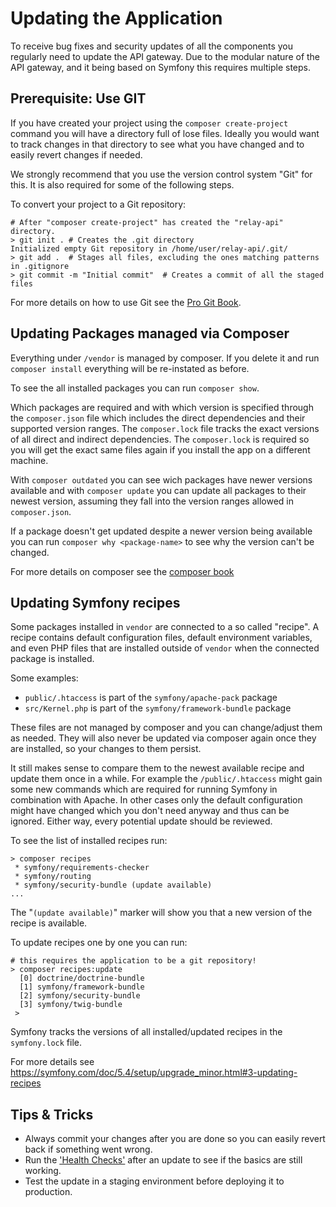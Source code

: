 # Updating the Application

To receive bug fixes and security updates of all the components you regularly need to update the API gateway. Due to the modular nature of the API gateway, and it being based on Symfony this requires multiple steps.

## Prerequisite: Use GIT

If you have created your project using the `composer create-project` command you will have a directory full of lose files. Ideally you would want to track changes in that directory to see what you have changed and to easily revert changes if needed.

We strongly recommend that you use the version control system "Git" for this. It is also required for some of the following steps.

To convert your project to a Git repository:

```shell
# After "composer create-project" has created the "relay-api" directory.
> git init . # Creates the .git directory
Initialized empty Git repository in /home/user/relay-api/.git/
> git add .  # Stages all files, excluding the ones matching patterns in .gitignore 
> git commit -m "Initial commit"  # Creates a commit of all the staged files
```

For more details on how to use Git see the [Pro Git Book](https://git-scm.com/book/en/v2).

## Updating Packages managed via Composer

Everything under `/vendor` is managed by composer. If you delete it and run `composer install` everything will be re-instated as before.

To see the all installed packages you can run `composer show`.

Which packages are required and with which version is specified through the `composer.json` file which includes the direct dependencies and their supported version ranges. The `composer.lock` file tracks the exact versions of all direct and indirect dependencies. The `composer.lock` is required so you will get the exact same files again if you install the app on a different machine.

With `composer outdated` you can see wich packages have newer versions available and with `composer update` you can update all packages to their newest version, assuming they fall into the version ranges allowed in `composer.json`.

If a package doesn't get updated despite a newer version being available you can run `composer why <package-name>` to see why the version can't be changed.

For more details on composer see the [composer book](https://getcomposer.org/doc/)

## Updating Symfony recipes

Some packages installed in `vendor` are connected to a so called "recipe". A recipe contains default configuration files, default environment variables, and even PHP files that are installed outside of `vendor` when the connected package is installed.

Some examples:

* `public/.htaccess` is part of the `symfony/apache-pack` package
* `src/Kernel.php` is part of the `symfony/framework-bundle` package

These files are not managed by composer and you can change/adjust them as needed. They will also never be updated via composer again once they are installed, so your changes to them persist.

It still makes sense to compare them to the newest available recipe and update them once in a while. For example the `/public/.htaccess` might gain some new commands which are required for running Symfony in combination with Apache. In other cases only the default configuration might have changed which you don't need anyway and thus can be ignored. Either way, every potential update should be reviewed.

To see the list of installed recipes run:

```shell
> composer recipes
 * symfony/requirements-checker 
 * symfony/routing 
 * symfony/security-bundle (update available)
...
```

The "`(update available)`" marker will show you that a new version of the recipe is available.

To update recipes one by one you can run:

```shell
# this requires the application to be a git repository!
> composer recipes:update
  [0] doctrine/doctrine-bundle
  [1] symfony/framework-bundle
  [2] symfony/security-bundle
  [3] symfony/twig-bundle
 >
```

Symfony tracks the versions of all installed/updated recipes in the `symfony.lock` file.

For more details see https://symfony.com/doc/5.4/setup/upgrade_minor.html#3-updating-recipes

## Tips & Tricks

* Always commit your changes after you are done so you can easily revert back if something went wrong.
* Run the ['Health Checks'](./health_checks.md) after an update to see if the basics are still working.
* Test the update in a staging environment before deploying it to production.
